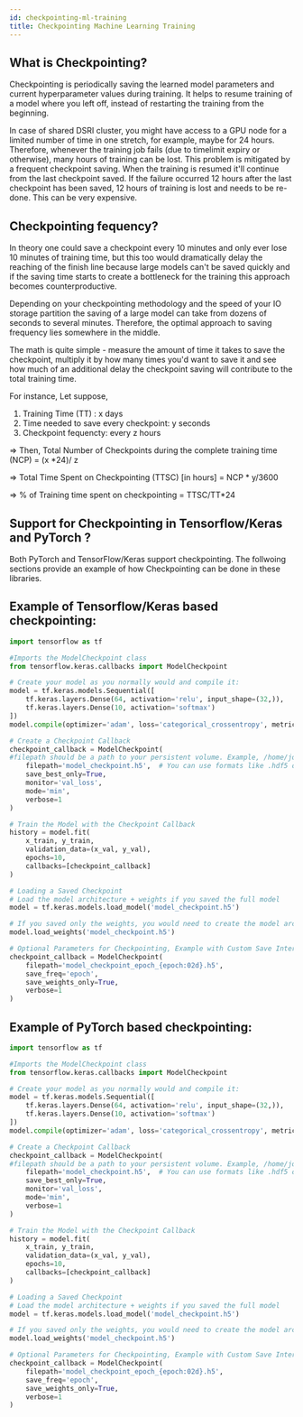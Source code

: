 ```yaml
---
id: checkpointing-ml-training
title: Checkpointing Machine Learning Training
---
```

## What is Checkpointing?
Checkpointing is periodically saving the learned model parameters and current hyperparameter values during training. It helps to resume training of a model where you left off, instead of restarting the training from the beginning.

In case of shared DSRI cluster, you might have access to a GPU node for a limited number of time in one stretch, for example, maybe for 24 hours. 
Therefore, whenever the training job fails (due to timelimit expiry or otherwise), many hours of training can be lost. This problem is mitigated by a frequent checkpoint saving. When the training is resumed it'll continue from the last checkpoint saved. If the failure occurred 12 hours after the last checkpoint has been saved, 12 hours of training is lost and needs to be re-done. This can be very expensive.

## Checkpointing fequency?
In theory one could save a checkpoint every 10 minutes and only ever lose 10 minutes of training time, but this too would dramatically delay the reaching of the finish line because large models can't be saved quickly and if the saving time starts to create a bottleneck for the training this approach becomes counterproductive.

Depending on your checkpointing methodology and the speed of your IO storage partition the saving of a large model can take from dozens of seconds to several minutes. Therefore, the optimal approach to saving frequency lies somewhere in the middle.

The math is quite simple - measure the amount of time it takes to save the checkpoint, multiply it by how many times you'd want to save it and see how much of an additional delay the checkpoint saving will contribute to the total training time.

For instance, Let suppose, 

1) Training Time (TT) : x days
2) Time needed to save every checkpoint: y seconds
3) Checkpoint fequencty: every z hours

=> Then, Total Number of Checkpoints during the complete training time (NCP) = (x *24)/ z

=> Total Time Spent on Checkpointing (TTSC) [in hours] = NCP * y/3600 

=> % of Training time spent on checkpointing = TTSC/TT*24

## Support for Checkpointing in Tensorflow/Keras and PyTorch ?

Both PyTorch and TensorFlow/Keras support checkpointing. The follwoing sections provide an example of how Checkpointing can be done in these libraries.

## Example of Tensorflow/Keras based checkpointing:

```python
import tensorflow as tf

#Imports the ModelCheckpoint class
from tensorflow.keras.callbacks import ModelCheckpoint

# Create your model as you normally would and compile it:
model = tf.keras.models.Sequential([
    tf.keras.layers.Dense(64, activation='relu', input_shape=(32,)),
    tf.keras.layers.Dense(10, activation='softmax')
])
model.compile(optimizer='adam', loss='categorical_crossentropy', metrics=['accuracy'])

# Create a Checkpoint Callback
checkpoint_callback = ModelCheckpoint(
#filepath should be a path to your persistent volume. Example, /home/jovyan path in your JupyterLab pod.
    filepath='model_checkpoint.h5',  # You can use formats like .hdf5 or .ckpt. 
    save_best_only=True,
    monitor='val_loss',
    mode='min',
    verbose=1
)

# Train the Model with the Checkpoint Callback
history = model.fit(
    x_train, y_train,
    validation_data=(x_val, y_val),
    epochs=10,
    callbacks=[checkpoint_callback]
)

# Loading a Saved Checkpoint
# Load the model architecture + weights if you saved the full model
model = tf.keras.models.load_model('model_checkpoint.h5')

# If you saved only the weights, you would need to create the model architecture first, then load weights:
model.load_weights('model_checkpoint.h5')

# Optional Parameters for Checkpointing, Example with Custom Save Intervals
checkpoint_callback = ModelCheckpoint(
    filepath='model_checkpoint_epoch_{epoch:02d}.h5',
    save_freq='epoch',
    save_weights_only=True,
    verbose=1
)


```


## Example of PyTorch based checkpointing:

```python
import tensorflow as tf

#Imports the ModelCheckpoint class
from tensorflow.keras.callbacks import ModelCheckpoint

# Create your model as you normally would and compile it:
model = tf.keras.models.Sequential([
    tf.keras.layers.Dense(64, activation='relu', input_shape=(32,)),
    tf.keras.layers.Dense(10, activation='softmax')
])
model.compile(optimizer='adam', loss='categorical_crossentropy', metrics=['accuracy'])

# Create a Checkpoint Callback
checkpoint_callback = ModelCheckpoint(
#filepath should be a path to your persistent volume. Example, /home/jovyan path in your JupyterLab pod.
    filepath='model_checkpoint.h5',  # You can use formats like .hdf5 or .ckpt. 
    save_best_only=True,
    monitor='val_loss',
    mode='min',
    verbose=1
)

# Train the Model with the Checkpoint Callback
history = model.fit(
    x_train, y_train,
    validation_data=(x_val, y_val),
    epochs=10,
    callbacks=[checkpoint_callback]
)

# Loading a Saved Checkpoint
# Load the model architecture + weights if you saved the full model
model = tf.keras.models.load_model('model_checkpoint.h5')

# If you saved only the weights, you would need to create the model architecture first, then load weights:
model.load_weights('model_checkpoint.h5')

# Optional Parameters for Checkpointing, Example with Custom Save Intervals
checkpoint_callback = ModelCheckpoint(
    filepath='model_checkpoint_epoch_{epoch:02d}.h5',
    save_freq='epoch',
    save_weights_only=True,
    verbose=1
)


```
